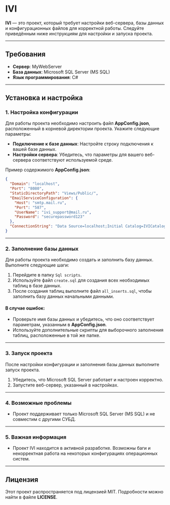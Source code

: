 # IVI

**IVI** — это проект, который требует настройки веб-сервера, базы данных и конфигурационных файлов для корректной работы. Следуйте приведённым ниже инструкциям для настройки и запуска проекта.

---

## Требования

- **Сервер**: MyWebServer  
- **База данных**: Microsoft SQL Server (MS SQL)  
- **Язык программирования**: C#  

---

## Установка и настройка

### 1. Настройка конфигурации

Для работы проекта необходимо настроить файл **AppConfig.json**, расположенный в корневой директории проекта. Укажите следующие параметры:

- **Подключение к базе данных**: Настройте строку подключения к вашей базе данных.  
- **Настройки сервера**: Убедитесь, что параметры для вашего веб-сервера соответствуют используемой среде.  

Пример содержимого **AppConfig.json**:

```json
{
  "Domain": "localhost",
  "Port": "8080",
  "StaticDirectoryPath": "Views/Public/",
  "EmailServiceConfiguration": {
    "Host": "smtp.mail.ru",
    "Port": "587",
    "UserName": "ivi_support@mail.ru",
    "Password": "securepassword123"
  },
  "ConnectionString": "Data Source=localhost;Initial Catalog=IVICatalog;User ID=sa;Password=P@ssw0rd;Trust Server Certificate=true;"
}
```

---

### 2. Заполнение базы данных

Для работы проекта необходимо создать и заполнить базу данных. Выполните следующие шаги:  

1. Перейдите в папку `Sql scripts`.  
2. Используйте файл `create.sql` для создания всех необходимых таблиц в базе данных.  
3. После создания таблиц выполните файл `all_inserts.sql`, чтобы заполнить базу данных начальными данными.  

#### В случае ошибок:

- Проверьте имя базы данных и убедитесь, что оно соответствует параметрам, указанным в **AppConfig.json**.  
- Используйте дополнительные скрипты для выборочного заполнения таблиц, расположенные в той же папке.  

---

### 3. Запуск проекта

После настройки конфигурации и заполнения базы данных выполните запуск проекта.  

1. Убедитесь, что Microsoft SQL Server работает и настроен корректно.  
2. Запустите веб-сервер, указанный в настройках.  

---

### 4. Возможные проблемы

- Проект поддерживает только Microsoft SQL Server (MS SQL) и не совместим с другими СУБД.  
  
---

### 5. Важная информация

- Проект IVI находится в активной разработке. Возможны баги и некорректная работа на некоторых конфигурациях операционных систем.  

---

## Лицензия

Этот проект распространяется под лицензией MIT. Подробности можно найти в файле **LICENSE**.
